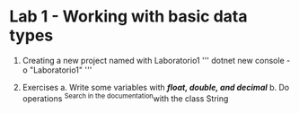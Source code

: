 # Lab 1 - Working with basic data types

1. Creating a new project named with Laboratorio1
'''
dotnet new console -o "Laboratorio1"
'''

2. Exercises
    a. Write some variables with ***float, double, and decimal***
    b. Do operations <sup>Search in the documentation</sup>with the class String 